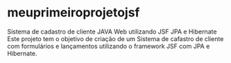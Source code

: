 # meuprimeiroprojetojsf
Sistema de cadastro de cliente  JAVA Web utilizando  JSF JPA e Hibernate
Este projeto tem o objetivo de criação de um Sistema de cafastro de cliente com formulários e lançamentos utilizando o framework JSF com JPA e Hibernate.

